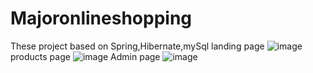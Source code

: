 # Majoronlineshopping
These project based on Spring,Hibernate,mySql 
landing page
![image](https://user-images.githubusercontent.com/88359966/138542921-2bb5e6cd-7486-41d7-9392-fd2a7b20362e.png)
products page
![image](https://user-images.githubusercontent.com/88359966/138542937-4f487426-2388-4f12-9cf1-8c8230fc4f6d.png)
Admin page
![image](https://user-images.githubusercontent.com/88359966/138542951-32fe6688-878a-424b-b120-285e24cea729.png)
